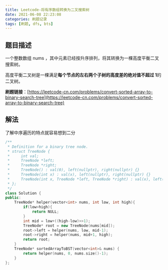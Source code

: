 ```yaml
---
title: Leetcode-将有序数组转换为二叉搜索树
date: 2021-06-08 22:23:08
categories: 刷题记录
tags: [刷题, dfs, bts]
---
```


## 题目描述

一个整数数组 nums ，其中元素已经按升序排列，将其转换为一棵高度平衡二叉搜索树。

高度平衡二叉树是一棵满足**每个节点的左右两个子树的高度差的绝对值不超过 1**的二叉树。

**刷题链接**：[https://leetcode-cn.com/problems/convert-sorted-array-to-binary-search-tree](https://leetcode-cn.com/problems/convert-sorted-array-to-binary-search-tree)

<!--more-->

## 解法

了解中序遍历的特点就容易想到二分

```C++
/**
 * Definition for a binary tree node.
 * struct TreeNode {
 *     int val;
 *     TreeNode *left;
 *     TreeNode *right;
 *     TreeNode() : val(0), left(nullptr), right(nullptr) {}
 *     TreeNode(int x) : val(x), left(nullptr), right(nullptr) {}
 *     TreeNode(int x, TreeNode *left, TreeNode *right) : val(x), left(left), right(right) {}
 * };
 */
class Solution {
public:
    TreeNode* helper(vector<int> nums, int low, int high){
        if(low>high){
            return NULL;
        }
        int mid = low+((high-low)>>1);
        TreeNode* root = new TreeNode(nums[mid]);
        root->left = helper(nums, low, mid-1);
        root->right = helper(nums, mid+1, high);
        return root;
    }
    TreeNode* sortedArrayToBST(vector<int>& nums) {
        return helper(nums, 0, nums.size()-1);
    }
};
```
